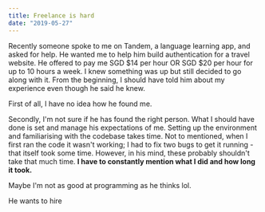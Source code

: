 ```yaml
---
title: Freelance is hard
date: "2019-05-27"
---
```


Recently someone spoke to me on Tandem, a language learning app, and asked for help. He wanted me to help him build authentication for a travel website. He offered to pay me SGD $14 per hour OR SGD $20 per hour for up to 10 hours a week. I knew something was up but still decided to go along with it. From the beginning, I should have told him about my experience even though he said he knew.

First of all, I have no idea how he found me.

Secondly, I'm not sure if he has found the right person. What I should have done is set and manage his expectations of me. Setting up the environment and familiarising with the codebase takes time. Not to mentioned, when I first ran the code it wasn't working; I had to fix two bugs to get it running - that itself took some time. However, in his mind, these probably shouldn't take that much time. **I have to constantly mention what I did and how long it took.**

Maybe I'm not as good at programming as he thinks lol.

He wants to hire
